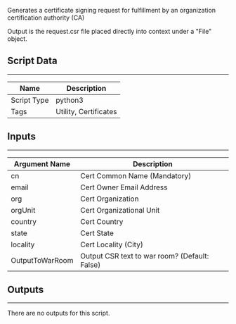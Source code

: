 Generates a certificate signing request for fulfillment by an organization certification authority (CA)

Output is the request.csr file placed directly into context under a "File" object. 

## Script Data

---

| **Name** | **Description** |
| --- | --- |
| Script Type | python3 |
| Tags | Utility, Certificates |

## Inputs

---

| **Argument Name** | **Description** |
| --- | --- |
| cn | Cert Common Name \(Mandatory\) |
| email | Cert Owner Email Address |
| org | Cert Organization |
| orgUnit | Cert Organizational Unit |
| country | Cert Country |
| state | Cert State |
| locality | Cert Locality \(City\) |
| OutputToWarRoom | Output CSR text to war room? \(Default: False\) |

## Outputs

---
There are no outputs for this script.
